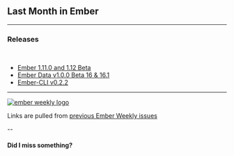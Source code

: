 ## Last Month in Ember

---

### Releases
</br>

- [Ember 1.11.0 and 1.12 Beta](http://emberjs.com/blog/2015/03/27/ember-1-11-0-released.html)
- [Ember Data v1.0.0 Beta 16 & 16.1](http://emberjs.com/blog/2015/03/23/ember-data-1-0-beta-16-released.html)
- [Ember-CLI v0.2.2](https://github.com/stefanpenner/ember-cli/releases/tag/v0.2.2)


<!-- --- -->

<!-- ### Reading List
</br>

-
-
-  -->

<!-- --- -->

<!-- ### Watch / Listen
</br>

-
-
- -->

<!-- ---

### Code
</br>

- []()
- []()
- []()


</br>
Check out [emberaddons.com](http://www.emberaddons.com/) -->

---

[![ember weekly logo](../../img/ember-weekly-logo.png)](http://emberweekly.com)

Links are pulled from [previous Ember Weekly issues](http://emberweekly.com/issues.html)

--

#### Did I miss something?
